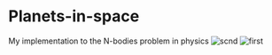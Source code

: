 # Planets-in-space
My implementation to the N-bodies problem in physics
![scnd](https://user-images.githubusercontent.com/71553438/143786313-6b244525-5d50-4b37-8926-4871f409a416.PNG)
![first](https://user-images.githubusercontent.com/71553438/143786317-3444212c-74a7-4b3e-be2b-2f7018e7599f.PNG)
